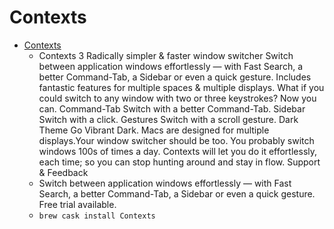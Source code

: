 # Contexts
- [Contexts](https://contexts.co/)
  -  Contexts 3 Radically simpler & faster window switcher Switch between application windows effortlessly — with Fast Search, a better Command-Tab, a Sidebar or even a quick gesture. Includes fantastic features for multiple spaces & multiple displays. What if you could switch to any window with two or three keystrokes? Now you can. Command-Tab Switch with a better Command-Tab. Sidebar Switch with a click. Gestures Switch with a scroll gesture. Dark Theme Go Vibrant Dark. Macs are designed for multiple displays.Your window switcher should be too. You probably switch windows 100s of times a day. Contexts will let you do it effortlessly, each time; so you can stop hunting around and stay in flow. Support & Feedback
  - Switch between application windows effortlessly — with Fast Search, a better Command-Tab, a Sidebar or even a quick gesture. Free trial available.
  - `brew cask install Contexts`
